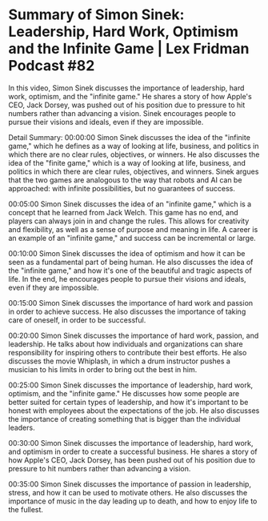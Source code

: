 # Summary of Simon Sinek: Leadership, Hard Work, Optimism and the Infinite Game | Lex Fridman Podcast #82

In this video, Simon Sinek discusses the importance of leadership, hard work, optimism, and the "infinite game." He shares a story of how Apple's CEO, Jack Dorsey, was pushed out of his position due to pressure to hit numbers rather than advancing a vision. Sinek encourages people to pursue their visions and ideals, even if they are impossible.

Detail Summary: 
00:00:00
Simon Sinek discusses the idea of the "infinite game," which he defines as a way of looking at life, business, and politics in which there are no clear rules, objectives, or winners. He also discusses the idea of the "finite game," which is a way of looking at life, business, and politics in which there are clear rules, objectives, and winners. Sinek argues that the two games are analogous to the way that robots and AI can be approached: with infinite possibilities, but no guarantees of success.

00:05:00
Simon Sinek discusses the idea of an "infinite game," which is a concept that he learned from Jack Welch. This game has no end, and players can always join in and change the rules. This allows for creativity and flexibility, as well as a sense of purpose and meaning in life. A career is an example of an "infinite game," and success can be incremental or large.

00:10:00
Simon Sinek discusses the idea of optimism and how it can be seen as a fundamental part of being human. He also discusses the idea of the "infinite game," and how it's one of the beautiful and tragic aspects of life. In the end, he encourages people to pursue their visions and ideals, even if they are impossible.

00:15:00
Simon Sinek discusses the importance of hard work and passion in order to achieve success. He also discusses the importance of taking care of oneself, in order to be successful.

00:20:00
Simon Sinek discusses the importance of hard work, passion, and leadership. He talks about how individuals and organizations can share responsibility for inspiring others to contribute their best efforts. He also discusses the movie Whiplash, in which a drum instructor pushes a musician to his limits in order to bring out the best in him.

00:25:00
Simon Sinek discusses the importance of leadership, hard work, optimism, and the "infinite game." He discusses how some people are better suited for certain types of leadership, and how it's important to be honest with employees about the expectations of the job. He also discusses the importance of creating something that is bigger than the individual leaders.

00:30:00
Simon Sinek discusses the importance of leadership, hard work, and optimism in order to create a successful business. He shares a story of how Apple's CEO, Jack Dorsey, has been pushed out of his position due to pressure to hit numbers rather than advancing a vision.

00:35:00
Simon Sinek discusses the importance of passion in leadership, stress, and how it can be used to motivate others. He also discusses the importance of music in the day leading up to death, and how to enjoy life to the fullest.

